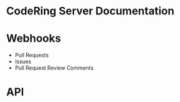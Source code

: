 # CodeRing Server Documentation

# Webhooks

- Pull Requests
- Issues
- Pull Request Review Comments

# API
